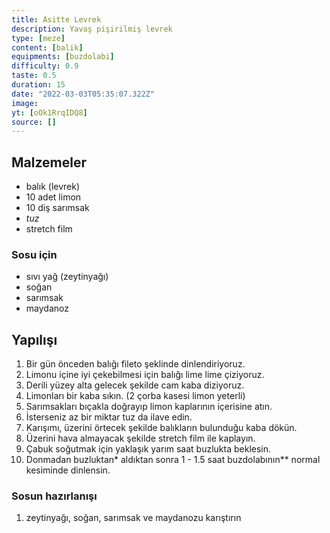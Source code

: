 ```yaml
---
title: Asitte Levrek
description: Yavaş pişirilmiş levrek
type: [meze]
content: [balik]
equipments: [buzdolabi]
difficulty: 0.9
taste: 0.5
duration: 15
date: "2022-03-03T05:35:07.322Z"
image: 
yt: [oOk1RrqIDQ8]
source: []
---
```


## Malzemeler
- balık (levrek)
- 10 adet limon
- 10 diş sarımsak
- *tuz*
- stretch film

### Sosu için
- sıvı yağ (zeytinyağı)
- soğan
- sarımsak
- maydanoz

## Yapılışı

1. Bir gün önceden balığı fileto şeklinde dinlendiriyoruz.
2. Limonu içine iyi çekebilmesi için balığı lime lime çiziyoruz.
3. Derili yüzey alta gelecek şekilde cam kaba diziyoruz.
4. Limonları bir kaba sıkın. (2 çorba kasesi limon yeterli)
5. Sarımsakları bıçakla doğrayıp limon kaplarının içerisine atın.
6. İsterseniz az bir miktar tuz da ilave edin.
7. Karışımı, üzerini örtecek şekilde balıkların bulunduğu kaba dökün.
8. Üzerini hava almayacak şekilde stretch film ile kaplayın.
9. Çabuk soğutmak için yaklaşık yarım saat buzlukta beklesin.
10. Donmadan buzluktan* aldıktan sonra 1 - 1.5 saat buzdolabının** normal kesiminde dinlensin.

### Sosun hazırlanışı

1. zeytinyağı, soğan, sarımsak ve maydanozu karıştırın

